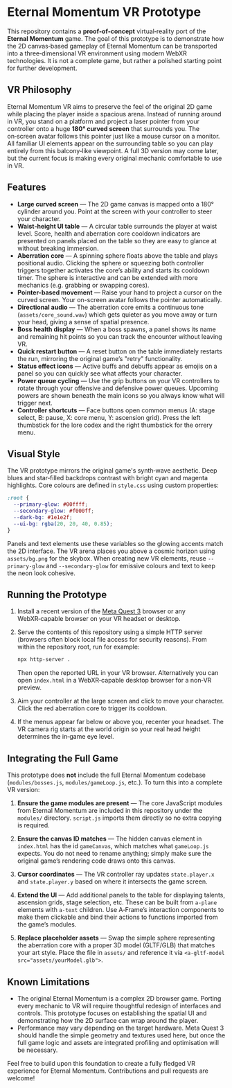# Eternal Momentum VR Prototype

This repository contains a **proof‑of‑concept** virtual‑reality port of the
**Eternal Momentum** game.  The goal of this prototype is to demonstrate how
the 2D canvas‑based gameplay of Eternal Momentum can be transported into a
three‑dimensional VR environment using modern WebXR technologies.  It is not
a complete game, but rather a polished starting point for further
development.

## VR Philosophy

Eternal Momentum VR aims to preserve the feel of the original 2D game while
placing the player inside a spacious arena.  Instead of running around in VR,
you stand on a platform and project a laser pointer from your controller
onto a huge **180° curved screen** that surrounds you.  The on‑screen avatar
follows this pointer just like a mouse cursor on a monitor.  All familiar UI
elements appear on the surrounding table so you can play entirely from this
balcony‑like viewpoint.  A full 3D version may come later, but the current
focus is making every original mechanic comfortable to use in VR.

## Features

* **Large curved screen** — The 2D game canvas is mapped onto a 180° cylinder around you. Point at the screen with your controller to steer your character.
* **Waist‑height UI table** — A circular table surrounds the player at
  waist level.  Score, health and aberration core cooldown indicators are
  presented on panels placed on the table so they are easy to glance at
  without breaking immersion.
* **Aberration core** — A spinning sphere floats above the table and plays
  positional audio.  Clicking the sphere or squeezing both controller
  triggers together activates the core’s ability and starts its cooldown
  timer.  The sphere is interactive and can be extended with more mechanics
  (e.g. grabbing or swapping cores).
* **Pointer-based movement** — Raise your hand to project a cursor on the curved screen. Your on-screen avatar follows the pointer automatically.
* **Directional audio** — The aberration core emits a continuous tone
  (`assets/core_sound.wav`) which gets quieter as you move away or turn
  your head, giving a sense of spatial presence.
* **Boss health display** — When a boss spawns, a panel shows its name and
  remaining hit points so you can track the encounter without leaving VR.
* **Quick restart button** — A reset button on the table immediately
  restarts the run, mirroring the original game’s "retry" functionality.
* **Status effect icons** — Active buffs and debuffs appear as emojis on a
  panel so you can quickly see what affects your character.
* **Power queue cycling** — Use the grip buttons on your VR controllers to
  rotate through your offensive and defensive power queues. Upcoming powers are
  shown beneath the main icons so you always know what will trigger next.
* **Controller shortcuts** — Face buttons open common menus (A: stage select,
  B: pause, X: core menu, Y: ascension grid). Press the left thumbstick for the
  lore codex and the right thumbstick for the orrery menu.

## Visual Style

The VR prototype mirrors the original game's synth‑wave aesthetic. Deep blues
and star‑filled backdrops contrast with bright cyan and magenta highlights.
Core colours are defined in `style.css` using custom properties:

```css
:root {
  --primary-glow: #00ffff;
  --secondary-glow: #f000ff;
  --dark-bg: #1e1e2f;
  --ui-bg: rgba(20, 20, 40, 0.85);
}
```

Panels and text elements use these variables so the glowing accents match the
2D interface. The VR arena places you above a cosmic horizon using
`assets/bg.png` for the skybox. When creating new VR elements, reuse
`--primary-glow` and `--secondary-glow` for emissive colours and text to keep
the neon look cohesive.

## Running the Prototype

1. Install a recent version of the [Meta Quest 3](https://www.meta.com/)
   browser or any WebXR‑capable browser on your VR headset or desktop.
2. Serve the contents of this repository using a simple HTTP server
   (browsers often block local file access for security reasons).  From
   within the repository root, run for example:

   ```bash
   npx http-server .
   ```

   Then open the reported URL in your VR browser.  Alternatively you can
   open `index.html` in a WebXR‑capable desktop browser for a
   non‑VR preview.
3. Aim your controller at the large screen and click to move your character. Click the red aberration core to trigger its cooldown.
4. If the menus appear far below or above you, recenter your headset. The VR camera rig starts at the world origin so your real head height determines the in‑game eye level.

## Integrating the Full Game

This prototype does **not** include the full Eternal Momentum codebase
(`modules/bosses.js`, `modules/gameLoop.js`, etc.).  To turn this into a
complete VR version:

1. **Ensure the game modules are present** — The core JavaScript modules
   from Eternal Momentum are included in this repository under the
   `modules/` directory.  `script.js` imports them directly so no extra
   copying is required.

2. **Ensure the canvas ID matches** — The hidden canvas element in
   `index.html` has the id `gameCanvas`, which matches what
   `gameLoop.js` expects.  You do not need to rename anything; simply
   make sure the original game’s rendering code draws onto this canvas.

3. **Cursor coordinates** — The VR controller ray updates `state.player.x` and `state.player.y` based on where it intersects the game screen.

4. **Extend the UI** — Add additional panels to the table for displaying
   talents, ascension grids, stage selection, etc.  These can be built
   from `a-plane` elements with `a-text` children.  Use A‑Frame’s
   interaction components to make them clickable and bind their actions
   to functions imported from the game’s modules.

5. **Replace placeholder assets** — Swap the simple sphere representing
   the aberration core with a proper 3D model (GLTF/GLB) that matches
   your art style.  Place the file in `assets/` and reference it via
   `<a-gltf-model src="assets/yourModel.glb">`.

## Known Limitations

* The original Eternal Momentum is a complex 2D browser game.  Porting
  every mechanic to VR will require thoughtful redesign of interfaces and
  controls.  This prototype focuses on establishing the spatial UI and
  demonstrating how the 2D surface can wrap around the player.
* Performance may vary depending on the target hardware.  Meta Quest 3
  should handle the simple geometry and textures used here, but once the
  full game logic and assets are integrated profiling and optimisation
  will be necessary.

Feel free to build upon this foundation to create a fully fledged VR
experience for Eternal Momentum.  Contributions and pull requests are welcome!
